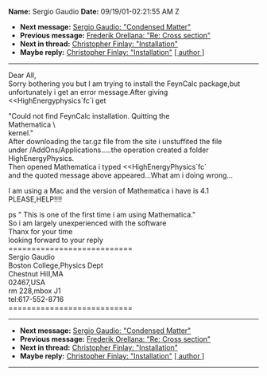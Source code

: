 **Name:** Sergio Gaudio
**Date:** 09/19/01-02:21:55 AM Z

  - **Next message:** [Sergio Gaudio: "Condensed Matter"](0056.html)
  - **Previous message:** [Frederik Orellana: "Re: Cross
    section"](0054.html)
  - **Next in thread:** [Christopher Finlay: "Installation"](0273.html)
  - **Maybe reply:** [Christopher Finlay: "Installation"](0273.html)
    [[ author ]](author.html#55)

-----

Dear All,  
Sorry bothering you but I am trying to install the FeynCalc
package,but  
unfortunately i get an error message.After giving  
\<\<HighEnergyphysics\`fc\`i get  

"Could not find FeynCalc installation. Quitting the  
Mathematica \\  
kernel."  
After downloading the tar.gz file from the site i unstuffited the file  
under /AddOns/Applications.....the operation created a folder  
HighEnergyPhysics.  
Then opened Mathematica i typed \<\<HighEnergyPhysics\`fc\`  
and the quoted message above appeared...What am i doing wrong...  

I am using a Mac and the version of Mathematica i have is 4.1  
PLEASE,HELP\!\!\!\!  

ps " This is one of the first time i am using Mathematica."  
So i am largely unexperienced with the software  
Thanx for your time  
looking forward to your reply  
\===========================  
Sergio Gaudio  
Boston College,Physics Dept  
Chestnut Hill,MA  
02467,USA  
rm 228,mbox J1  
tel:617-552-8716  
\===========================  

-----

  - **Next message:** [Sergio Gaudio: "Condensed Matter"](0056.html)
  - **Previous message:** [Frederik Orellana: "Re: Cross
    section"](0054.html)
  - **Next in thread:** [Christopher Finlay: "Installation"](0273.html)
  - **Maybe reply:** [Christopher Finlay: "Installation"](0273.html)
    [[ author ]](author.html#55)

-----

